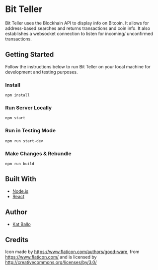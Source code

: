 # Bit Teller
Bit Teller uses the Blockhain API to display info on Bitcoin. It allows for address-based searches and returns transactions and coin info. It also establishes a websocket connection to listen for incoming/ unconfirmed transactions.

## Getting Started
Follow the instructions below to run Bit Teller on your local machine for development and testing purposes.

### Install

```
npm install
```

### Run Server Locally
```
npm start
```
### Run in Testing Mode
```
npm run start-dev
```

### Make Changes & Rebundle
```
npm run build
```

## Built With
* [Node.js](https://nodejs.org/en/)
* [React](https://reactjs.org/)

## Author
* [Kat Ballo](https://github.com/ketikat)

## Credits
Icon made by https://www.flaticon.com/authors/good-ware, from https://www.flaticon.com/ and is licensed by http://creativecommons.org/licenses/by/3.0/
